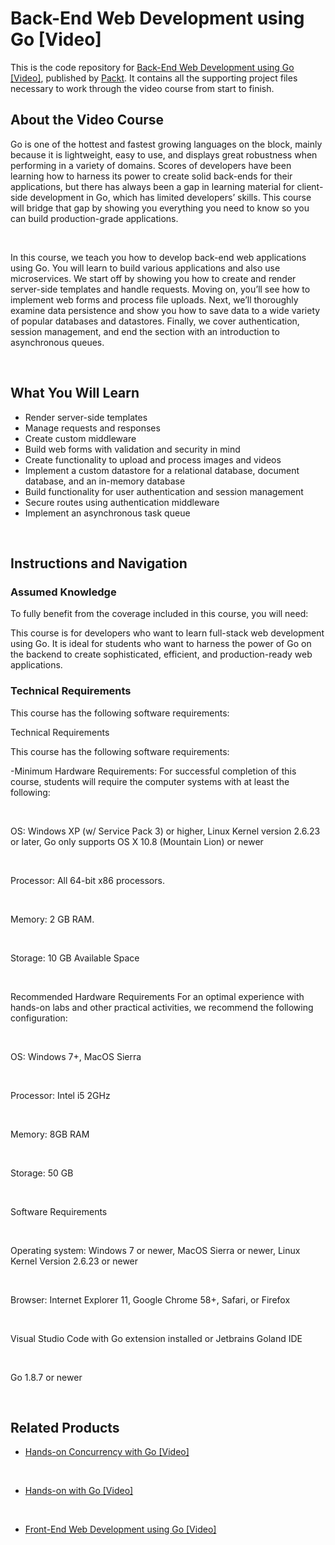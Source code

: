 # Back-End Web Development using Go [Video]

This is the code repository for [Back-End Web Development using Go [Video]](https://www.packtpub.com/web-development/back-end-web-development-using-go-video?utm_source=github&utm_medium=repository&utm_campaign=9781788392761), published by [Packt](https://www.packtpub.com/?utm_source=github). It contains all the supporting project files necessary to work through the video course from start to finish.

## About the Video Course

Go is one of the hottest and fastest growing languages on the block, mainly because it is lightweight, easy to use, and displays great robustness when performing in a variety of domains. Scores of developers have been learning how to harness its power to create solid back-ends for their applications, but there has always been a gap in learning material for client-side development in Go, which has limited developers’ skills. This course will bridge that gap by showing you everything you need to know so you can build production-grade applications.


 


In this course, we teach you how to develop back-end web applications using Go. You will learn to build various applications and also use microservices. We start off by showing you how to create and render server-side templates and handle requests. Moving on, you’ll see how to implement web forms and process file uploads. Next, we’ll thoroughly examine data persistence and show you how to save data to a wide variety of popular databases and datastores. Finally, we cover authentication, session management, and end the section with an introduction to asynchronous queues.


 


<H2>What You Will Learn</H2>

<DIV class=book-info-will-learn-text>

<UL>

<LI>Render server-side templates&nbsp; 

<LI>Manage requests and responses 

<LI>Create custom middleware 

<LI>Build web forms with validation and security in mind 

<LI>Create functionality to upload and process images and videos 

<LI>Implement a custom datastore for a relational database, document database, and an in-memory database 

<LI>Build functionality for user authentication and session management 

<LI>Secure routes using authentication middleware 

<LI>Implement an asynchronous task queue </LI></UL></DIV>


 


## Instructions and Navigation

### Assumed Knowledge

To fully benefit from the coverage included in this course, you will need:<br/>

This course is for developers who want to learn full-stack web development using Go. It is ideal for students who want to harness the power of Go on the backend to create sophisticated, efficient, and production-ready web applications.

### Technical Requirements

This course has the following software requirements:<br/>

Technical Requirements

This course has the following software requirements:

-Minimum Hardware Requirements: For successful completion of this course, students will require the computer systems with at least the following:


 


OS: Windows XP (w/ Service Pack 3) or higher, Linux Kernel version 2.6.23 or later, Go only supports OS X 10.8 (Mountain Lion) or newer


 


Processor: All 64-bit x86 processors.


 


Memory: 2 GB RAM.


 


Storage: 10 GB Available Space


 


Recommended Hardware Requirements For an optimal experience with hands-on labs and other practical activities, we recommend the following configuration:


 


OS: Windows 7+, MacOS Sierra


 


Processor: Intel i5 2GHz


 


Memory: 8GB RAM


 


Storage: 50 GB


 


Software Requirements


 


Operating system: Windows 7 or newer, MacOS Sierra or newer, Linux Kernel Version 2.6.23 or newer


 


Browser: Internet Explorer 11, Google Chrome 58+, Safari, or Firefox


 


Visual Studio Code with Go extension installed or Jetbrains Goland IDE


 


Go 1.8.7 or newer


 


## Related Products

* [Hands-on Concurrency with Go [Video]](https://www.packtpub.com/application-development/hands-concurrency-go-video?utm_source=github&utm_medium=repository&utm_campaign=9781788993746)


 


* [Hands-on with Go [Video]](https://www.packtpub.com/application-development/hands-go-video?utm_source=github&utm_medium=repository&utm_campaign=9781789132519)


 


* [Front-End Web Development using Go [Video]](https://www.packtpub.com/web-development/front-end-web-development-using-go-video?utm_source=github&utm_medium=repository&utm_campaign=9781788398916)


 
